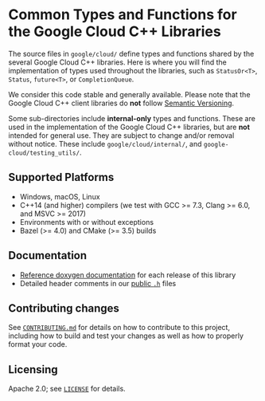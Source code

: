 # Common Types and Functions for the Google Cloud C++ Libraries

The source files in `google/cloud/` define types and functions shared by the
several Google Cloud C++ libraries. Here is where you will find the
implementation of types used throughout the libraries, such as
`StatusOr<T>`, `Status`, `future<T>`, or `CompletionQueue`.

We consider this code stable and generally available. Please note that the
Google Cloud C++ client libraries do **not** follow
[Semantic Versioning](http://semver.org/).

Some sub-directories include **internal-only** types and functions. These are
used in the implementation of the Google Cloud C++ libraries, but are **not**
intended for general use. They are subject to change and/or removal without
notice. These include `google/cloud/internal/`, and
`google-cloud/testing_utils/`.

## Supported Platforms

- Windows, macOS, Linux
- C++14 (and higher) compilers (we test with GCC >= 7.3, Clang >= 6.0, and
  MSVC >= 2017)
- Environments with or without exceptions
- Bazel (>= 4.0) and CMake (>= 3.5) builds

## Documentation

- [Reference doxygen documentation][doxygen-link] for each release of this
  library
- Detailed header comments in our [public `.h`][source-link] files

## Contributing changes

See [`CONTRIBUTING.md`](/CONTRIBUTING.md) for details on how to
contribute to this project, including how to build and test your changes
as well as how to properly format your code.

## Licensing

Apache 2.0; see [`LICENSE`](/LICENSE) for details.

[doxygen-link]: https://googleapis.dev/cpp/google-cloud-common/latest/
[source-link]: https://github.com/googleapis/google-cloud-cpp/tree/main/google/cloud
